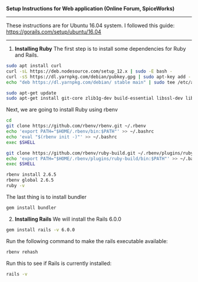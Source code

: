 **Setup Instructions for Web application (Online Forum, SpiceWorks)**
___
These instructions are for Ubuntu 16.04 system. I followed this guide: https://gorails.com/setup/ubuntu/16.04
___
1. **Installing Ruby**
The first step is to install some dependencies for Ruby and Rails.
```bash
sudo apt install curl
curl -sL https://deb.nodesource.com/setup_12.x | sudo -E bash -
curl -sS https://dl.yarnpkg.com/debian/pubkey.gpg | sudo apt-key add -
echo "deb https://dl.yarnpkg.com/debian/ stable main" | sudo tee /etc/apt/sources.list.d/yarn.list

sudo apt-get update
sudo apt-get install git-core zlib1g-dev build-essential libssl-dev libreadline-dev libyaml-dev libsqlite3-dev sqlite3 libxml2-dev libxslt1-dev libcurl4-openssl-dev software-properties-common libffi-dev nodejs yarn
```
Next, we are going to install Ruby using rbenv
```bash
cd
git clone https://github.com/rbenv/rbenv.git ~/.rbenv
echo 'export PATH="$HOME/.rbenv/bin:$PATH"' >> ~/.bashrc
echo 'eval "$(rbenv init -)"' >> ~/.bashrc
exec $SHELL

git clone https://github.com/rbenv/ruby-build.git ~/.rbenv/plugins/ruby-build
echo 'export PATH="$HOME/.rbenv/plugins/ruby-build/bin:$PATH"' >> ~/.bashrc
exec $SHELL

rbenv install 2.6.5
rbenv global 2.6.5
ruby -v
```
The last thing is to install bundler
```bash
gem install bundler
```
2. **Installing Rails**
We will install the Rails 6.0.0
```bash
gem install rails -v 6.0.0
```
Run the following command to make the rails executable available:
```bash
rbenv rehash
```
Run this to see if Rails is currently installed:
```bash
rails -v
```
